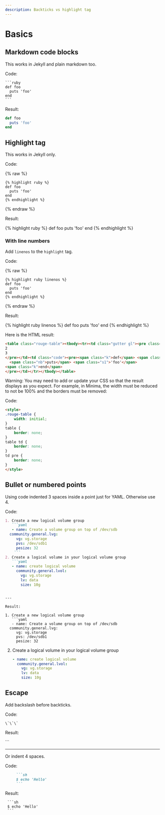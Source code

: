 ```yaml
---
description: Backticks vs highlight tag
---
```

# Basics


## Markdown code blocks

This works in Jekyll and plain markdown too.

Code:

    ```ruby
    def foo
      puts 'foo'
    end
    ```

Result:

```ruby
def foo
  puts 'foo'
end
```


## Highlight tag

This works in Jekyll only.

Code:

{% raw %}
```liquid
{% highlight ruby %}
def foo
  puts 'foo'
end
{% endhighlight %}
```
{% endraw %}

Result:

{% highlight ruby %}
def foo
  puts 'foo'
end
{% endhighlight %}

### With line numbers

Add `linenos` to the `highlight` tag. 

Code:

{% raw %}
```liquid
{% highlight ruby linenos %}
def foo
  puts 'foo'
end
{% endhighlight %}
```
{% endraw %}

Result:

{% highlight ruby linenos %}
def foo
  puts 'foo'
end
{% endhighlight %}

Here is the HTML result:

```html
<table class="rouge-table"><tbody><tr><td class="gutter gl"><pre class="lineno">1
2
3
</pre></td><td class="code"><pre><span class="k">def</span> <span class="nf">foo</span>
  <span class="nb">puts</span> <span class="s1">'foo'</span>
<span class="k">end</span>
</pre></td></tr></tbody></table>
```

Warning: You may need to add or update your CSS so that the result displays as you expect. For example, in Minima, the width must be reduced to not be 100% and the borders must be removed:

Code:

```html
<style>
.rouge-table {
	width: initial;
}
table {
	border: none;
}
table td {
	border: none;
}
td pre {
	border: none;
}
</style>
```

<!-- Applied but not visible code on this page. -->

<style>
.rouge-table {
	width: initial;
}
table {
	border: none;
}
table td {
	border: none;
}
td pre {
	border: none;
}
</style>


## Bullet or numbered points

Using code indented 3 spaces inside a point just for YAML. Otherwise use 4.

Code:

```markdown
1. Create a new logical volume group 
   ```yaml
   - name: Create a volume group on top of /dev/sdb
  community.general.lvg:
     vg: vg.storage
     pvs: /dev/sdb1
     pesize: 32
    ```
2. Create a logical volume in your logical volume group
   ```yaml
   - name: create logical volume
     community.general.lvol:
       vg: vg.storage
       lv: data
       size: 10g
   ```
```

---

Result:

1. Create a new logical volume group 
   ```yaml
   - name: Create a volume group on top of /dev/sdb
  community.general.lvg:
     vg: vg.storage
     pvs: /dev/sdb1
     pesize: 32
   ```
2. Create a logical volume in your logical volume group
   ```yaml
   - name: create logical volume
     community.general.lvol:
       vg: vg.storage
       lv: data
       size: 10g
   ```


## Escape

Add backslash before backticks.

Code:

```
\`\`\`
```

Result:

\`\`\`

---

Or indent 4 spaces.

Code:

```markdown 
     ```sh
     $ echo 'Hello'
     ```
```

Result:

     ```sh
     $ echo 'Hello'
     ```
